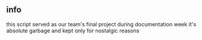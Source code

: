 ## info

this script served as our team's final project during documentation week 
it's absolute garbage and kept only for nostalgic reasons
